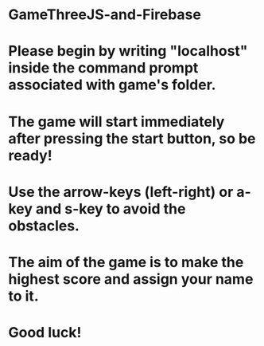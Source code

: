 # GameThreeJS-and-Firebase
# Please begin by writing "localhost" inside the command prompt associated with game's folder. 
# The game will start immediately after pressing the start button, so be ready! 
# Use the arrow-keys (left-right) or a-key and s-key to  avoid the obstacles. 
# The aim of the game is to make the highest score and assign your name to it. 
# Good luck!
